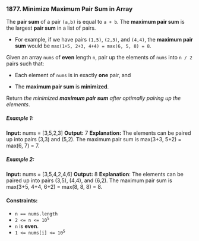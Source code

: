### 1877. Minimize Maximum Pair Sum in Array

The **pair sum** of a pair `(a,b)` is equal to `a + b`. The **maximum pair sum** is the largest **pair sum** in a list of pairs.

-   For example, if we have pairs `(1,5)`, `(2,3)`, and `(4,4)`, the **maximum pair sum** would be `max(1+5, 2+3, 4+4) = max(6, 5, 8) = 8`.

Given an array `nums` of **even** length `n`, pair up the elements of `nums` into `n / 2` pairs such that:

-   Each element of `nums` is in exactly **one** pair, and

-   The **maximum pair sum** is **minimized**.

Return _the minimized **maximum pair sum** after optimally pairing up the elements_.

##### Example 1:

**Input:** nums = [3,5,2,3]
**Output:** 7
**Explanation:** The elements can be paired up into pairs (3,3) and (5,2).
The maximum pair sum is max(3+3, 5+2) = max(6, 7) = 7.

##### Example 2:

**Input:** nums = [3,5,4,2,4,6]
**Output:** 8
**Explanation**: The elements can be paired up into pairs (3,5), (4,4), and (6,2).
The maximum pair sum is max(3+5, 4+4, 6+2) = max(8, 8, 8) = 8.

#### Constraints:

-   `n == nums.length`
-   <code>2 <= n <= 10<sup>5</sup></code>
-   `n` is **even**.
-   <code>1 <= nums[i] <= 10<sup>5</sup></code>
